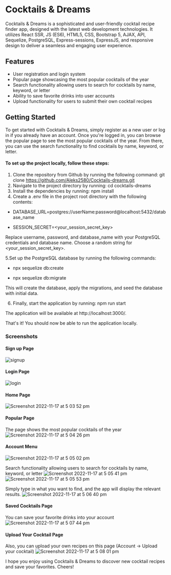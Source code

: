 # Cocktails & Dreams

Cocktails & Dreams is a sophisticated and user-friendly cocktail recipe finder app, designed with the latest web development technologies. It utilizes React SSR, JS (ES6), HTML5, CSS, Bootstrap 5, AJAX, API, Sequelize, PostgreSQL, Express-sessions, ExpressJS, and responsive design to deliver a seamless and engaging user experience.

## Features
- User registration and login system
- Popular page showcasing the most popular cocktails of the year
- Search functionality allowing users to search for cocktails by name, keyword, or letter
- Ability to save favorite drinks into user accounts
- Upload functionality for users to submit their own cocktail recipes

## Getting Started
To get started with Cocktails & Dreams, simply register as a new user or log in if you already have an account. Once you're logged in, you can browse the popular page to see the most popular cocktails of the year. From there, you can use the search functionality to find cocktails by name, keyword, or letter.

#### To set up the project locally, follow these steps:

1. Clone the repository from Github by running the following command: git clone https://github.com/Aleks2580/Cocktails-dreams.git
2. Navigate to the project directory by running: cd cocktails-dreams
3. Install the dependencies by running: npm install
4. Create a .env file in the project root directory with the following contents:

- DATABASE_URL=postgres://userName:password@localhost:5432/database_name

- SESSION_SECRET=<your_session_secret_key>

Replace username, password, and database_name with your PostgreSQL credentials and database name. Choose a random string for <your_session_secret_key>.

5.Set up the PostgreSQL database by running the following commands:

 - npx sequelize db:create

- npx sequelize db:migrate


This will create the database, apply the migrations, and seed the database with initial data.

6. Finally, start the application by running: npm run start

The application will be available at http://localhost:3000/.

That's it! You should now be able to run the application locally.

### Screenshots
#### Sign up Page
![signup](https://user-images.githubusercontent.com/90598699/235955093-5e9bd718-ee8e-4cda-9ede-08df3623ac10.png)

#### Login Page
![login](https://user-images.githubusercontent.com/90598699/235955129-983187d9-96c4-4c47-b577-ed188f983757.png)

#### Home Page
![Screenshot 2022-11-17 at 5 03 52 pm](https://user-images.githubusercontent.com/90598699/202408314-80968c92-25d5-48b2-b123-627627f5f5b9.png)

#### Popular Page
The page shows the most popular cocktails of the year
![Screenshot 2022-11-17 at 5 04 26 pm](https://user-images.githubusercontent.com/90598699/202409372-93a4170b-fabb-4ab4-b279-c0562ca2df78.png)


#### Account Menu
![Screenshot 2022-11-17 at 5 05 02 pm](https://user-images.githubusercontent.com/90598699/202409686-22d498d3-aade-4c04-80fd-06b641395a47.png)

Search functionality allowing users to search for cocktails by name, keyword, or letter
![Screenshot 2022-11-17 at 5 05 41 pm](https://user-images.githubusercontent.com/90598699/202409860-dc214d33-2ddf-45d3-9143-093e6d39a81b.png)
![Screenshot 2022-11-17 at 5 05 53 pm](https://user-images.githubusercontent.com/90598699/202409886-9a078c4a-d803-45af-826e-9cb162d90487.png)

Simply type in what you want to find, and the app will display the relevant results.
![Screenshot 2022-11-17 at 5 06 40 pm](https://user-images.githubusercontent.com/90598699/202410134-e9920401-0eaf-4b6c-959f-d9c612622132.png)

#### Saved Cocktails Page
You can save your favorite drinks into your account
![Screenshot 2022-11-17 at 5 07 44 pm](https://user-images.githubusercontent.com/90598699/202410371-9bd8affe-55bd-4e13-a90e-e085133d6f96.png)

#### Upload Your Cocktail Page
Also, you can upload your own recipes on this page (Account -> Upload your cocktail) 
![Screenshot 2022-11-17 at 5 08 01 pm](https://user-images.githubusercontent.com/90598699/202410587-dd187fa4-d3db-4586-8748-b27c94e257dc.png)


I hope you enjoy using Cocktails & Dreams to discover new cocktail recipes and save your favorites. Cheers!
